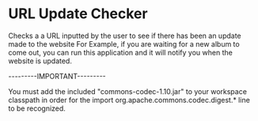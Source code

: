 # URL Update Checker

Checks a a URL inputted by the user to see if there has been an update made to the website
For Example, if you are waiting for a new album to come out, you can run this application and it will notify you when the website is updated. 

---------IMPORTANT---------

You must add the included "commons-codec-1.10.jar" to your workspace classpath in order for the import org.apache.commons.codec.digest.* line to be recognized. 

